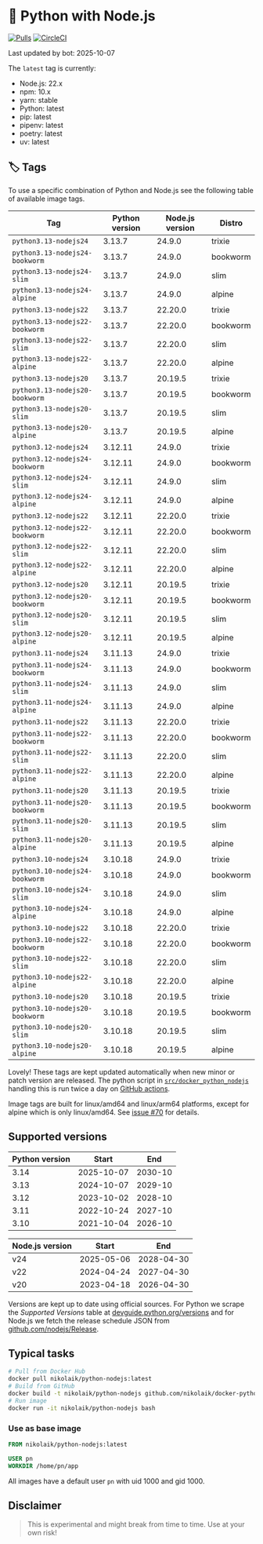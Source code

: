 # 🐳 Python with Node.js

[![Pulls](https://img.shields.io/docker/pulls/nikolaik/python-nodejs.svg?style=flat-square)](https://hub.docker.com/r/nikolaik/python-nodejs/)
[![CircleCI](https://img.shields.io/circleci/project/github/nikolaik/docker-python-nodejs.svg?style=flat-square)](https://circleci.com/gh/nikolaik/docker-python-nodejs)

Last updated by bot: 2025-10-07

The `latest` tag is currently:

- Node.js: 22.x
- npm: 10.x
- yarn: stable
- Python: latest
- pip: latest
- pipenv: latest
- poetry: latest
- uv: latest

## 🏷 Tags

To use a specific combination of Python and Node.js see the following table of available image tags.

<!-- TAGS_START -->

Tag | Python version | Node.js version | Distro
--- | --- | --- | ---
`python3.13-nodejs24` | 3.13.7 | 24.9.0 | trixie
`python3.13-nodejs24-bookworm` | 3.13.7 | 24.9.0 | bookworm
`python3.13-nodejs24-slim` | 3.13.7 | 24.9.0 | slim
`python3.13-nodejs24-alpine` | 3.13.7 | 24.9.0 | alpine
`python3.13-nodejs22` | 3.13.7 | 22.20.0 | trixie
`python3.13-nodejs22-bookworm` | 3.13.7 | 22.20.0 | bookworm
`python3.13-nodejs22-slim` | 3.13.7 | 22.20.0 | slim
`python3.13-nodejs22-alpine` | 3.13.7 | 22.20.0 | alpine
`python3.13-nodejs20` | 3.13.7 | 20.19.5 | trixie
`python3.13-nodejs20-bookworm` | 3.13.7 | 20.19.5 | bookworm
`python3.13-nodejs20-slim` | 3.13.7 | 20.19.5 | slim
`python3.13-nodejs20-alpine` | 3.13.7 | 20.19.5 | alpine
`python3.12-nodejs24` | 3.12.11 | 24.9.0 | trixie
`python3.12-nodejs24-bookworm` | 3.12.11 | 24.9.0 | bookworm
`python3.12-nodejs24-slim` | 3.12.11 | 24.9.0 | slim
`python3.12-nodejs24-alpine` | 3.12.11 | 24.9.0 | alpine
`python3.12-nodejs22` | 3.12.11 | 22.20.0 | trixie
`python3.12-nodejs22-bookworm` | 3.12.11 | 22.20.0 | bookworm
`python3.12-nodejs22-slim` | 3.12.11 | 22.20.0 | slim
`python3.12-nodejs22-alpine` | 3.12.11 | 22.20.0 | alpine
`python3.12-nodejs20` | 3.12.11 | 20.19.5 | trixie
`python3.12-nodejs20-bookworm` | 3.12.11 | 20.19.5 | bookworm
`python3.12-nodejs20-slim` | 3.12.11 | 20.19.5 | slim
`python3.12-nodejs20-alpine` | 3.12.11 | 20.19.5 | alpine
`python3.11-nodejs24` | 3.11.13 | 24.9.0 | trixie
`python3.11-nodejs24-bookworm` | 3.11.13 | 24.9.0 | bookworm
`python3.11-nodejs24-slim` | 3.11.13 | 24.9.0 | slim
`python3.11-nodejs24-alpine` | 3.11.13 | 24.9.0 | alpine
`python3.11-nodejs22` | 3.11.13 | 22.20.0 | trixie
`python3.11-nodejs22-bookworm` | 3.11.13 | 22.20.0 | bookworm
`python3.11-nodejs22-slim` | 3.11.13 | 22.20.0 | slim
`python3.11-nodejs22-alpine` | 3.11.13 | 22.20.0 | alpine
`python3.11-nodejs20` | 3.11.13 | 20.19.5 | trixie
`python3.11-nodejs20-bookworm` | 3.11.13 | 20.19.5 | bookworm
`python3.11-nodejs20-slim` | 3.11.13 | 20.19.5 | slim
`python3.11-nodejs20-alpine` | 3.11.13 | 20.19.5 | alpine
`python3.10-nodejs24` | 3.10.18 | 24.9.0 | trixie
`python3.10-nodejs24-bookworm` | 3.10.18 | 24.9.0 | bookworm
`python3.10-nodejs24-slim` | 3.10.18 | 24.9.0 | slim
`python3.10-nodejs24-alpine` | 3.10.18 | 24.9.0 | alpine
`python3.10-nodejs22` | 3.10.18 | 22.20.0 | trixie
`python3.10-nodejs22-bookworm` | 3.10.18 | 22.20.0 | bookworm
`python3.10-nodejs22-slim` | 3.10.18 | 22.20.0 | slim
`python3.10-nodejs22-alpine` | 3.10.18 | 22.20.0 | alpine
`python3.10-nodejs20` | 3.10.18 | 20.19.5 | trixie
`python3.10-nodejs20-bookworm` | 3.10.18 | 20.19.5 | bookworm
`python3.10-nodejs20-slim` | 3.10.18 | 20.19.5 | slim
`python3.10-nodejs20-alpine` | 3.10.18 | 20.19.5 | alpine

<!-- TAGS_END -->

Lovely! These tags are kept updated automatically when new minor or patch version are released. The python script in [`src/docker_python_nodejs`](./src/docker_python_nodejs/) handling this is run twice a day on [GitHub actions](https://github.com/nikolaik/docker-python-nodejs/actions).

Image tags are built for linux/amd64 and linux/arm64 platforms, except for alpine which is only linux/amd64. See [issue #70](https://github.com/nikolaik/docker-python-nodejs/issues/70) for details.

## Supported versions

<!-- SUPPORTED_VERSIONS_START -->

Python version | Start | End
--- | --- | ---
3.14 | 2025-10-07 | 2030-10
3.13 | 2024-10-07 | 2029-10
3.12 | 2023-10-02 | 2028-10
3.11 | 2022-10-24 | 2027-10
3.10 | 2021-10-04 | 2026-10

Node.js version | Start | End
--- | --- | ---
v24 | 2025-05-06 | 2028-04-30
v22 | 2024-04-24 | 2027-04-30
v20 | 2023-04-18 | 2026-04-30

<!-- SUPPORTED_VERSIONS_END -->

Versions are kept up to date using official sources. For Python we scrape the _Supported Versions_ table at [devguide.python.org/versions](https://devguide.python.org/versions/#supported-versions) and for Node.js we fetch the release schedule JSON from [github.com/nodejs/Release](https://github.com/nodejs/Release/blob/main/schedule.json).

## Typical tasks

```bash
# Pull from Docker Hub
docker pull nikolaik/python-nodejs:latest
# Build from GitHub
docker build -t nikolaik/python-nodejs github.com/nikolaik/docker-python-nodejs
# Run image
docker run -it nikolaik/python-nodejs bash
```

### Use as base image

```Dockerfile
FROM nikolaik/python-nodejs:latest

USER pn
WORKDIR /home/pn/app
```

All images have a default user `pn` with uid 1000 and gid 1000.

## Disclaimer

> This is experimental and might break from time to time. Use at your own risk!
